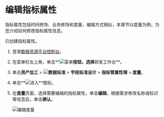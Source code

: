 # 编辑指标属性

指标属性包括时间修饰、业务修饰和度量，编辑方式相似，本章节以度量为例，为您介绍如何修改指标属性信息。

已创建指标属性。

1.  登录[数据资源平台控制台](https://dataq.console.aliyun.com)。

2.  在菜单栏左上角，单击**![菜单](https://static-aliyun-doc.oss-accelerate.aliyuncs.com/assets/img/zh-CN/6504337061/p188771.png)**按钮，选择**研发工作台**。

3.  单击**资产加工** \> **![数据标准](https://static-aliyun-doc.oss-accelerate.aliyuncs.com/assets/img/zh-CN/6358100161/p208862.png)** \> **字段标准设计** \> **指标管属性理** \> **度量**。

4.  单击**![进入](https://static-aliyun-doc.oss-accelerate.aliyuncs.com/assets/img/zh-CN/6504337061/p188815.png)**图标。

5.  在**度量**页面，选择需要编辑的指标属性，单击**编辑**，根据需求修改名称或标识等信息后，单击**确认**。

    ![编辑度量](https://static-aliyun-doc.oss-accelerate.aliyuncs.com/assets/img/zh-CN/3830080261/p269874.png)


